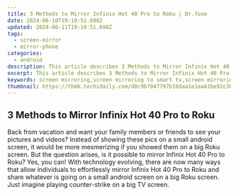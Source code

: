 ```yaml
---
title: 3 Methods to Mirror Infinix Hot 40 Pro to Roku | Dr.fone
date: 2024-06-10T19:19:51.698Z
updated: 2024-06-11T19:19:51.698Z
tags: 
  - screen-mirror
  - mirror-phone
categories:
  - android
description: This article describes 3 Methods to Mirror Infinix Hot 40 Pro to Roku
excerpt: This article describes 3 Methods to Mirror Infinix Hot 40 Pro to Roku
keywords: screen mirroring,screen mirroring to smart tv,screen mirroring software,screen mirroring to sony tv,screen mirroring to mac,screen mirroring to iphone,screen mirroring to lg tv,screen mirroring to pc,screen mirroring to ipad,screen mirroring tool,screen mirroring to tv,screen mirroring to roku
thumbnail: https://thmb.techidaily.com/d0c9b7047797b18daa1e1aa41be92c363eb13ba8f8bfa2b570a90a8bfa430bd1.jpg
---
```


## 3 Methods to Mirror Infinix Hot 40 Pro to Roku

Back from vacation and want your family members or friends to see your pictures and videos? Instead of showing these pics on a small android screen, it would be more mesmerizing if you showed them on a big Roku screen. But the question arises, is it possible to mirror Infinix Hot 40 Pro to Roku? Yes, you can! With technology evolving, there are now many ways that allow individuals to effortlessly mirror Infinix Hot 40 Pro to Roku and share whatever is going on a small android screen on a big Roku screen. Just imagine playing counter-strike on a big TV screen.



<ins class="adsbygoogle"
      style="display:block"
      data-ad-client="ca-pub-7571918770474297"
      data-ad-slot="8358498916"
      data-ad-format="auto"
      data-full-width-responsive="true"></ins>